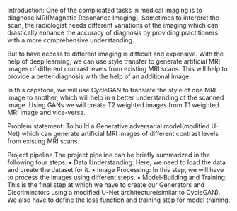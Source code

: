 Introduction:
One of the complicated tasks in medical imaging is to diagnose MRI(Magnetic Resonance Imaging). Sometimes to interpret the scan, the radiologist needs different variations of the imaging which can drastically enhance the accuracy of diagnosis by providing practitioners with a more comprehensive understanding.
 
 
But to have access to different imaging is difficult and expensive. With the help of deep learning, we can use style transfer to generate artificial MRI images of different contrast levels from existing MRI scans. This will help to provide a better diagnosis with the help of an additional image.
 
In this capstone, we will use CycleGAN to translate the style of one MRI image to another, which will help in a better understanding of the scanned image. Using GANs we will create T2 weighted images from T1 weighted MRI image and vice-versa.

Problem statement: To build a Generative adversarial model(modified U-Net) which can generate artificial MRI images of different contrast levels from existing MRI scans.

Project pipeline
The project pipeline can be briefly summarized in the following four steps:
•	Data Understanding: Here, we need to load the data and create the dataset for it.
•	Image Processing: In this step, we will have to process the images using different steps.
•	Model-Building and Training: This is the final step at which we have to create our Generators and Discriminators using a modified U-Net architecture(similar to CycleGAN). We also have to define the loss function and training step for model training.



